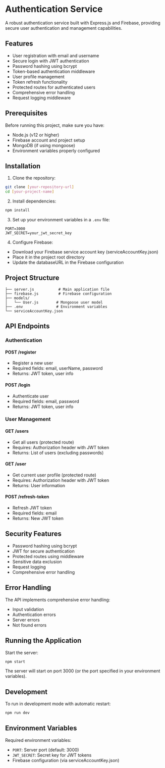 # Authentication Service
A robust authentication service built with Express.js and Firebase, providing secure user authentication and management capabilities.
## Features
- User registration with email and username
- Secure login with JWT authentication
- Password hashing using bcrypt
- Token-based authentication middleware
- User profile management
- Token refresh functionality
- Protected routes for authenticated users
- Comprehensive error handling
- Request logging middleware
## Prerequisites
Before running this project, make sure you have:
- Node.js (v12 or higher)
- Firebase account and project setup
- MongoDB (if using mongoose)
- Environment variables properly configured
## Installation
1. Clone the repository:
```bash
git clone [your-repository-url]
cd [your-project-name]
```
2. Install dependencies:
```bash
npm install
```
3. Set up your environment variables in a `.env` file:
```env
PORT=3000
JWT_SECRET=your_jwt_secret_key
```
4. Configure Firebase:
- Download your Firebase service account key (serviceAccountKey.json)
- Place it in the project root directory
- Update the databaseURL in the Firebase configuration
## Project Structure
```
├── server.js           # Main application file
├── firebase.js         # Firebase configuration
├── models/
│   └── User.js        # Mongoose user model
├── .env               # Environment variables
└── serviceAccountKey.json
```
## API Endpoints
### Authentication
#### POST /register
- Register a new user
- Required fields: email, userName, password
- Returns: JWT token, user info
#### POST /login
- Authenticate user
- Required fields: email, password
- Returns: JWT token, user info
### User Management
#### GET /users
- Get all users (protected route)
- Requires: Authorization header with JWT token
- Returns: List of users (excluding passwords)
#### GET /user
- Get current user profile (protected route)
- Requires: Authorization header with JWT token
- Returns: User information
#### POST /refresh-token
- Refresh JWT token
- Required fields: email
- Returns: New JWT token
## Security Features
- Password hashing using bcrypt
- JWT for secure authentication
- Protected routes using middleware
- Sensitive data exclusion
- Request logging
- Comprehensive error handling
## Error Handling
The API implements comprehensive error handling:
- Input validation
- Authentication errors
- Server errors
- Not found errors
## Running the Application
Start the server:
```bash
npm start
```
The server will start on port 3000 (or the port specified in your environment variables).
## Development
To run in development mode with automatic restart:
```bash
npm run dev
```
## Environment Variables
Required environment variables:
- `PORT`: Server port (default: 3000)
- `JWT_SECRET`: Secret key for JWT tokens
- Firebase configuration (via serviceAccountKey.json)
